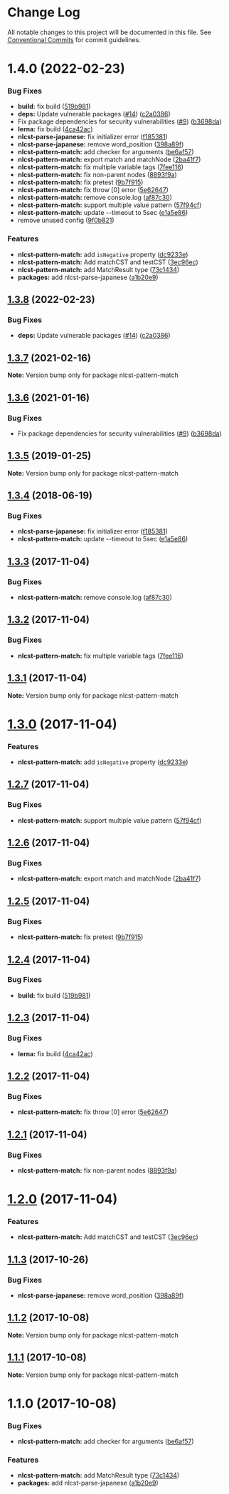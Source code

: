 # Change Log

All notable changes to this project will be documented in this file.
See [Conventional Commits](https://conventionalcommits.org) for commit guidelines.

# 1.4.0 (2022-02-23)


### Bug Fixes

* **build:** fix build ([519b981](https://github.com/azu/nlp-pattern-match/commit/519b9813e1be836205ee068b4e3c509936872106))
* **deps:** Update vulnerable packages ([#14](https://github.com/azu/nlp-pattern-match/issues/14)) ([c2a0386](https://github.com/azu/nlp-pattern-match/commit/c2a0386d349339a85f1168ad6329fd0e75094f21))
* Fix package dependencies for security vulnerabilities ([#9](https://github.com/azu/nlp-pattern-match/issues/9)) ([b3698da](https://github.com/azu/nlp-pattern-match/commit/b3698da8b74fdf49fac5a645e209d6a0bfcf54d9))
* **lerna:** fix build ([4ca42ac](https://github.com/azu/nlp-pattern-match/commit/4ca42ac4a2a406c838fc600df2b434b1082e496b))
* **nlcst-parse-japanese:** fix initializer error ([f185381](https://github.com/azu/nlp-pattern-match/commit/f1853817afc33d61ba6b79ee2a5b07a5f6cd6d64))
* **nlcst-parse-japanese:** remove word_position ([398a89f](https://github.com/azu/nlp-pattern-match/commit/398a89f41d3cad441794063fc37b2366b4fda9c1))
* **nlcst-pattern-match:** add checker for arguments ([be6af57](https://github.com/azu/nlp-pattern-match/commit/be6af571f758132182c8f6c26848a7d55ffa8ab2))
* **nlcst-pattern-match:** export match and matchNode ([2ba41f7](https://github.com/azu/nlp-pattern-match/commit/2ba41f759e3975a8d940c9bef61fd2d9d811eb2f))
* **nlcst-pattern-match:** fix multiple variable tags ([7fee116](https://github.com/azu/nlp-pattern-match/commit/7fee1163fd57bd98232c1511f172468a3c5c0944))
* **nlcst-pattern-match:** fix non-parent nodes ([8893f9a](https://github.com/azu/nlp-pattern-match/commit/8893f9a18e418c3cfa6f9bf0bb688d172a7c2a61))
* **nlcst-pattern-match:** fix pretest ([9b7f915](https://github.com/azu/nlp-pattern-match/commit/9b7f9155e2f4f076c72b819bf7aa26ef33136e1c))
* **nlcst-pattern-match:** fix throw [0] error ([5e62647](https://github.com/azu/nlp-pattern-match/commit/5e62647e732faf5d22433fdf57fe543b54a05f9d))
* **nlcst-pattern-match:** remove console.log ([af87c30](https://github.com/azu/nlp-pattern-match/commit/af87c30d514c4812e2121735879e9659e991bc18))
* **nlcst-pattern-match:** support multiple value pattern ([57f94cf](https://github.com/azu/nlp-pattern-match/commit/57f94cfbce257a68bb95f2245b4e6c705d05c004))
* **nlcst-pattern-match:** update --timeout to 5sec ([e1a5e86](https://github.com/azu/nlp-pattern-match/commit/e1a5e8608800bc81575d205f756aa1fbc49c9d14))
* remove unused config ([9f0b821](https://github.com/azu/nlp-pattern-match/commit/9f0b8211a4b4cd9d2e6835eed412247ef0bc55a3))


### Features

* **nlcst-pattern-match:** add `isNegative` property ([dc9233e](https://github.com/azu/nlp-pattern-match/commit/dc9233e9660271f0589cb8e8bbc0b4dfcbd36979))
* **nlcst-pattern-match:** Add matchCST and testCST ([3ec96ec](https://github.com/azu/nlp-pattern-match/commit/3ec96ecf966129cdbadb6d6e51d2bffe147a93b8))
* **nlcst-pattern-match:** add MatchResult type ([73c1434](https://github.com/azu/nlp-pattern-match/commit/73c143443f9a5534377722d04b710d47b0b76031))
* **packages:** add nlcst-parse-japanese ([a1b20e9](https://github.com/azu/nlp-pattern-match/commit/a1b20e97ac22ff0059bd37b943ffe29fb464d2d6))





## [1.3.8](https://github.com/azu/nlp-pattern-match/compare/nlcst-pattern-match@1.3.7...nlcst-pattern-match@1.3.8) (2022-02-23)


### Bug Fixes

* **deps:** Update vulnerable packages ([#14](https://github.com/azu/nlp-pattern-match/issues/14)) ([c2a0386](https://github.com/azu/nlp-pattern-match/commit/c2a0386d349339a85f1168ad6329fd0e75094f21))





## [1.3.7](https://github.com/azu/nlp-pattern-match/compare/nlcst-pattern-match@1.3.6...nlcst-pattern-match@1.3.7) (2021-02-16)

**Note:** Version bump only for package nlcst-pattern-match





## [1.3.6](https://github.com/azu/nlp-pattern-match/compare/nlcst-pattern-match@1.3.5...nlcst-pattern-match@1.3.6) (2021-01-16)


### Bug Fixes

* Fix package dependencies for security vulnerabilities ([#9](https://github.com/azu/nlp-pattern-match/issues/9)) ([b3698da](https://github.com/azu/nlp-pattern-match/commit/b3698da8b74fdf49fac5a645e209d6a0bfcf54d9))





<a name="1.3.5"></a>
## [1.3.5](https://github.com/azu/nlp-pattern-match/compare/nlcst-pattern-match@1.3.4...nlcst-pattern-match@1.3.5) (2019-01-25)




**Note:** Version bump only for package nlcst-pattern-match

<a name="1.3.4"></a>
## [1.3.4](https://github.com/azu/nlp-pattern-match/compare/nlcst-pattern-match@1.3.3...nlcst-pattern-match@1.3.4) (2018-06-19)


### Bug Fixes

* **nlcst-parse-japanese:** fix initializer error ([f185381](https://github.com/azu/nlp-pattern-match/commit/f185381))
* **nlcst-pattern-match:** update --timeout to 5sec ([e1a5e86](https://github.com/azu/nlp-pattern-match/commit/e1a5e86))




<a name="1.3.3"></a>
## [1.3.3](https://github.com/azu/nlp-pattern-match/compare/nlcst-pattern-match@1.3.2...nlcst-pattern-match@1.3.3) (2017-11-04)


### Bug Fixes

* **nlcst-pattern-match:** remove console.log ([af87c30](https://github.com/azu/nlp-pattern-match/commit/af87c30))




<a name="1.3.2"></a>
## [1.3.2](https://github.com/azu/nlp-pattern-match/compare/nlcst-pattern-match@1.3.1...nlcst-pattern-match@1.3.2) (2017-11-04)


### Bug Fixes

* **nlcst-pattern-match:** fix multiple variable tags ([7fee116](https://github.com/azu/nlp-pattern-match/commit/7fee116))




<a name="1.3.1"></a>
## [1.3.1](https://github.com/azu/nlp-pattern-match/compare/nlcst-pattern-match@1.3.0...nlcst-pattern-match@1.3.1) (2017-11-04)




**Note:** Version bump only for package nlcst-pattern-match

<a name="1.3.0"></a>
# [1.3.0](https://github.com/azu/nlp-pattern-match/compare/nlcst-pattern-match@1.2.7...nlcst-pattern-match@1.3.0) (2017-11-04)


### Features

* **nlcst-pattern-match:** add `isNegative` property ([dc9233e](https://github.com/azu/nlp-pattern-match/commit/dc9233e))




<a name="1.2.7"></a>
## [1.2.7](https://github.com/azu/nlp-pattern-match/compare/nlcst-pattern-match@1.2.6...nlcst-pattern-match@1.2.7) (2017-11-04)


### Bug Fixes

* **nlcst-pattern-match:** support multiple value pattern ([57f94cf](https://github.com/azu/nlp-pattern-match/commit/57f94cf))




<a name="1.2.6"></a>
## [1.2.6](https://github.com/azu/nlp-pattern-match/compare/nlcst-pattern-match@1.2.5...nlcst-pattern-match@1.2.6) (2017-11-04)


### Bug Fixes

* **nlcst-pattern-match:** export match and matchNode ([2ba41f7](https://github.com/azu/nlp-pattern-match/commit/2ba41f7))




<a name="1.2.5"></a>
## [1.2.5](https://github.com/azu/nlp-pattern-match/compare/nlcst-pattern-match@1.2.4...nlcst-pattern-match@1.2.5) (2017-11-04)


### Bug Fixes

* **nlcst-pattern-match:** fix pretest ([9b7f915](https://github.com/azu/nlp-pattern-match/commit/9b7f915))




<a name="1.2.4"></a>
## [1.2.4](https://github.com/azu/nlp-pattern-match/compare/nlcst-pattern-match@1.2.3...nlcst-pattern-match@1.2.4) (2017-11-04)


### Bug Fixes

* **build:** fix build ([519b981](https://github.com/azu/nlp-pattern-match/commit/519b981))




<a name="1.2.3"></a>
## [1.2.3](https://github.com/azu/nlp-pattern-match/compare/nlcst-pattern-match@1.2.2...nlcst-pattern-match@1.2.3) (2017-11-04)


### Bug Fixes

* **lerna:** fix build ([4ca42ac](https://github.com/azu/nlp-pattern-match/commit/4ca42ac))




<a name="1.2.2"></a>
## [1.2.2](https://github.com/azu/nlp-pattern-match/compare/nlcst-pattern-match@1.2.1...nlcst-pattern-match@1.2.2) (2017-11-04)


### Bug Fixes

* **nlcst-pattern-match:** fix throw [0] error ([5e62647](https://github.com/azu/nlp-pattern-match/commit/5e62647))




<a name="1.2.1"></a>
## [1.2.1](https://github.com/azu/nlp-pattern-match/compare/nlcst-pattern-match@1.2.0...nlcst-pattern-match@1.2.1) (2017-11-04)


### Bug Fixes

* **nlcst-pattern-match:** fix non-parent nodes ([8893f9a](https://github.com/azu/nlp-pattern-match/commit/8893f9a))




<a name="1.2.0"></a>
# [1.2.0](https://github.com/azu/nlp-pattern-match/compare/nlcst-pattern-match@1.1.3...nlcst-pattern-match@1.2.0) (2017-11-04)


### Features

* **nlcst-pattern-match:** Add matchCST and testCST ([3ec96ec](https://github.com/azu/nlp-pattern-match/commit/3ec96ec))




<a name="1.1.3"></a>
## [1.1.3](https://github.com/azu/nlp-pattern-match/compare/nlcst-pattern-match@1.1.2...nlcst-pattern-match@1.1.3) (2017-10-26)


### Bug Fixes

* **nlcst-parse-japanese:** remove word_position ([398a89f](https://github.com/azu/nlp-pattern-match/commit/398a89f))




<a name="1.1.2"></a>
## [1.1.2](https://github.com/azu/nlp-pattern-match/compare/nlcst-pattern-match@1.1.1...nlcst-pattern-match@1.1.2) (2017-10-08)




**Note:** Version bump only for package nlcst-pattern-match

<a name="1.1.1"></a>
## [1.1.1](https://github.com/azu/nlp-pattern-match/compare/nlcst-pattern-match@1.1.0...nlcst-pattern-match@1.1.1) (2017-10-08)




**Note:** Version bump only for package nlcst-pattern-match

<a name="1.1.0"></a>
# 1.1.0 (2017-10-08)


### Bug Fixes

* **nlcst-pattern-match:** add checker for arguments ([be6af57](https://github.com/azu/nlp-pattern-match/commit/be6af57))


### Features

* **nlcst-pattern-match:** add MatchResult type ([73c1434](https://github.com/azu/nlp-pattern-match/commit/73c1434))
* **packages:** add nlcst-parse-japanese ([a1b20e9](https://github.com/azu/nlp-pattern-match/commit/a1b20e9))
